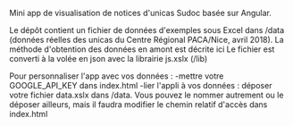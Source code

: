 Mini app de visualisation de notices d'unicas Sudoc basée sur Angular. 

Le dépôt contient un fichier de données d'exemples sous Excel dans /data (données réelles des unicas du Centre Régional PACA/Nice, avril 2018). La méthode d'obtention des données en amont est décrite ici 
Le fichier est converti à la volée en json avec la librairie js.xslx (/lib)

Pour personnaliser l'app avec vos données :
-mettre votre GOOGLE_API_KEY dans index.html
-lier l'appli à vos données : déposer votre fichier data.xslx dans /data. Vous pouvez le nommer autrement ou le déposer ailleurs, mais il faudra modifier le chemin relatif d'accès dans index.html
